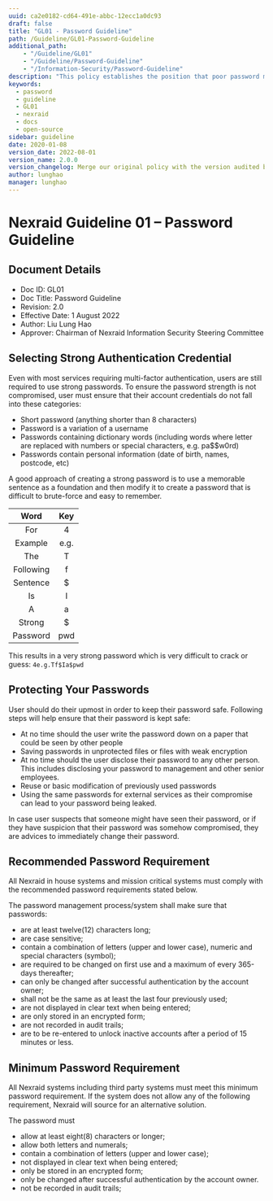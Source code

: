 ```yaml
---
uuid: ca2e0182-cd64-491e-abbc-12ecc1a0dc93
draft: false
title: "GL01 - Password Guideline"
path: /Guideline/GL01-Password-Guideline
additional_path:
    - "/Guideline/GL01"
    - "/Guideline/Password-Guideline"
    - "/Information-Security/Password-Guideline"
description: "This policy establishes the position that poor password management or construction imposes risks to the security of information systems and resources."
keywords: 
  - password
  - guideline
  - GL01
  - nexraid
  - docs
  - open-source
sidebar: guideline
date: 2020-01-08
version_date: 2022-08-01
version_name: 2.0.0
version_changelog: Merge our original policy with the version audited by DPTM
author: lunghao
manager: lunghao
---
```


# Nexraid Guideline 01 – Password Guideline

## Document Details
* Doc ID: GL01
* Doc Title: Password Guideline
* Revision: 2.0
* Effective Date: 1 August 2022
* Author: Liu Lung Hao
* Approver: Chairman of Nexraid Information Security Steering Committee

## Selecting Strong Authentication Credential
Even with most services requiring multi-factor authentication, users are still required to use strong passwords. To ensure the password strength is not compromised, user must ensure that their account credentials do not fall into these categories:
* Short password (anything shorter than 8 characters)
* Password is a variation of a username
* Passwords containing dictionary words (including words where letter are replaced with numbers or special characters, e.g. pa$$w0rd)
* Passwords contain personal information (date of birth, names, postcode, etc)

A good approach of creating a strong password is to use a memorable sentence as a foundation and then modify it to create a password that is difficult to brute-force and easy to remember.

| Word      | Key  |
|:---------:|:----:|
| For       | 4    |
| Example   | e.g. |
| The       | T    |
| Following | f    |
| Sentence  | $    |
| Is        | I    |
| A         | a    |
| Strong    | $    |
| Password  | pwd  |

This results in a very strong password which is very difficult to crack or guess: `4e.g.Tf$Ia$pwd`


## Protecting Your Passwords
User should do their upmost in order to keep their password safe. Following steps will help ensure that their password is kept safe:

* At no time should the user write the password down on a paper that could be seen by other people
* Saving passwords in unprotected files or files with weak encryption
* At no time should the user disclose their password to any other person. This includes disclosing your password to management and other senior employees.
* Reuse or basic modification of previously used passwords
* Using the same passwords for external services as their compromise can lead to your password being leaked.

In case user suspects that someone might have seen their password, or if they have suspicion that their password was somehow compromised, they are advices to immediately change their password.

## Recommended Password Requirement
All Nexraid in house systems and mission critical systems must comply with the recommended password requirements stated below.

The password management process/system shall make sure that passwords:
* are at least twelve(12) characters long;
* are case sensitive;
* contain a combination of letters (upper and lower case), numeric and special characters (symbol);
* are required to be changed on first use and a maximum of every 365-days thereafter;
* can only be changed after successful authentication by the account owner;
* shall not be the same as at least the last four previously used;
* are not displayed in clear text when being entered;
* are only stored in an encrypted form;
* are not recorded in audit trails;
* are to be re-entered to unlock inactive accounts after a period of 15 minutes or less.


## Minimum Password Requirement
All Nexraid systems including third party systems must meet this minimum password requirement. If the system does not allow any of the following requirement, Nexraid will source for an alternative solution.

The password must
* allow at least eight(8) characters or longer;
* allow both letters and numerals;
* contain a combination of letters (upper and lower case);
* not displayed in clear text when being entered;
* only be stored in an encrypted form;
* only be changed after successful authentication by the account owner.
* not be recorded in audit trails;
